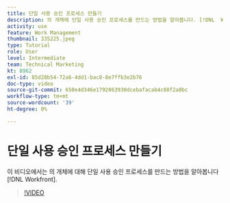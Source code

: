 ```yaml
---
title: 단일 사용 승인 프로세스 만들기
description: 의 개체에 단일 사용 승인 프로세스를 만드는 방법을 알아봅니다. [!DNL  Workfront].
activity: use
feature: Work Management
thumbnail: 335225.jpeg
type: Tutorial
role: User
level: Intermediate
team: Technical Marketing
kt: 8962
exl-id: 85d28b54-72a6-4dd1-bac8-8e7ffb3e2b76
doc-type: video
source-git-commit: 650e4d346e1792863930dcebafacab4c88f2a8bc
workflow-type: tm+mt
source-wordcount: '39'
ht-degree: 0%

---
```


# 단일 사용 승인 프로세스 만들기

이 비디오에서는 의 개체에 대해 단일 사용 승인 프로세스를 만드는 방법을 알아봅니다 [!DNL  Workfront].

>[!VIDEO](https://video.tv.adobe.com/v/335225/?quality=12&learn=on)

<!---
learn more URLS
Approval process overview
--->
